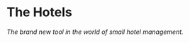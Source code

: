 The Hotels
=============================

*The brand new tool in the world of small hotel management.*
